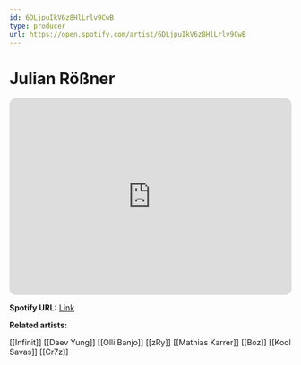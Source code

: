 ```yaml
---
id: 6DLjpuIkV6z8HlLrlv9CwB
type: producer
url: https://open.spotify.com/artist/6DLjpuIkV6z8HlLrlv9CwB
---
```

# Julian Rößner

<iframe style="border-radius:12px" src="https://open.spotify.com/embed/artist/6DLjpuIkV6z8HlLrlv9CwB" width="100%" height="352" frameBorder="0" allowfullscreen="" allow="autoplay; clipboard-write; encrypted-media; fullscreen; picture-in-picture" loading="lazy"></iframe>

**Spotify URL:** [Link](https://open.spotify.com/artist/6DLjpuIkV6z8HlLrlv9CwB)

**Related artists:**

[[Infinit]]
[[Daev Yung]]
[[Olli Banjo]]
[[zRy]]
[[Mathias Karrer]]
[[Boz]]
[[Kool Savas]]
[[Cr7z]]
